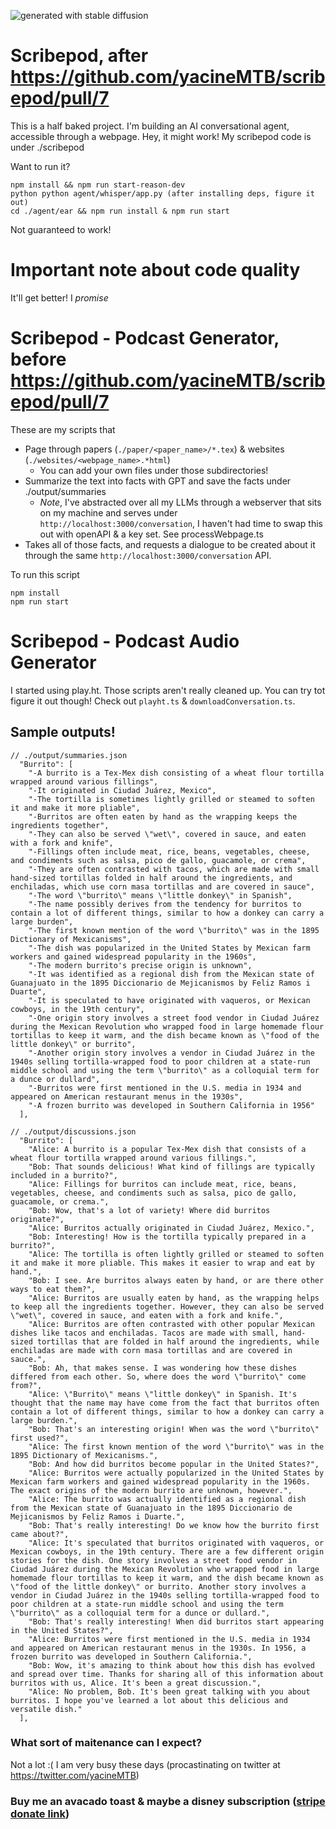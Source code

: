 ![generated with stable diffusion](https://github.com/yacineMTB/scribepod/blob/master/upscaledrobot.png?raw=true)

# Scribepod, after https://github.com/yacineMTB/scribepod/pull/7

This is a half baked project. I'm building an AI conversational agent, accessible through a webpage. Hey, it might work!
My scribepod code is under ./scribepod

Want to run it?

```
npm install && npm run start-reason-dev                                                                      
python python agent/whisper/app.py (after installing deps, figure it out)
cd ./agent/ear && npm run install & npm run start
```
Not guaranteed to work!

# Important note about code quality
It'll get better! I _promise_

# Scribepod - Podcast Generator, before https://github.com/yacineMTB/scribepod/pull/7
These are my scripts that
- Page through papers (`./paper/<paper_name>/*.tex`) & websites (`./websites/<webpage_name>.*html`) 
  - You can add your own files under those subdirectories!
- Summarize the text into facts with GPT and save the facts under ./output/summaries
  - *Note*, I've abstracted over all my LLMs through a webserver that sits on my machine and serves under `http://localhost:3000/conversation`, I haven't had time to swap this out with openAPI & a key set. See processWebpage.ts
- Takes all of those facts, and requests a dialogue to be created about it through the same `http://localhost:3000/conversation` API.

To run this script
```
npm install
npm run start
```

# Scribepod - Podcast Audio Generator
I started using play.ht. Those scripts aren't really cleaned up. You can try tot figure it out though! Check out `playht.ts` & `downloadConversation.ts`.

## Sample outputs!

```
// ./output/summaries.json
  "Burrito": [
    "-A burrito is a Tex-Mex dish consisting of a wheat flour tortilla wrapped around various fillings",
    "-It originated in Ciudad Juárez, Mexico",
    "-The tortilla is sometimes lightly grilled or steamed to soften it and make it more pliable",
    "-Burritos are often eaten by hand as the wrapping keeps the ingredients together",
    "-They can also be served \"wet\", covered in sauce, and eaten with a fork and knife",
    "-Fillings often include meat, rice, beans, vegetables, cheese, and condiments such as salsa, pico de gallo, guacamole, or crema",
    "-They are often contrasted with tacos, which are made with small hand-sized tortillas folded in half around the ingredients, and enchiladas, which use corn masa tortillas and are covered in sauce",
    "-The word \"burrito\" means \"little donkey\" in Spanish",
    "-The name possibly derives from the tendency for burritos to contain a lot of different things, similar to how a donkey can carry a large burden",
    "-The first known mention of the word \"burrito\" was in the 1895 Dictionary of Mexicanisms",
    "-The dish was popularized in the United States by Mexican farm workers and gained widespread popularity in the 1960s",
    "-The modern burrito's precise origin is unknown",
    "-It was identified as a regional dish from the Mexican state of Guanajuato in the 1895 Diccionario de Mejicanismos by Feliz Ramos i Duarte",
    "-It is speculated to have originated with vaqueros, or Mexican cowboys, in the 19th century",
    "-One origin story involves a street food vendor in Ciudad Juárez during the Mexican Revolution who wrapped food in large homemade flour tortillas to keep it warm, and the dish became known as \"food of the little donkey\" or burrito",
    "-Another origin story involves a vendor in Ciudad Juárez in the 1940s selling tortilla-wrapped food to poor children at a state-run middle school and using the term \"burrito\" as a colloquial term for a dunce or dullard",
    "-Burritos were first mentioned in the U.S. media in 1934 and appeared on American restaurant menus in the 1930s",
    "-A frozen burrito was developed in Southern California in 1956"
  ],
```

```
// ./output/discussions.json
  "Burrito": [
    "Alice: A burrito is a popular Tex-Mex dish that consists of a wheat flour tortilla wrapped around various fillings.",
    "Bob: That sounds delicious! What kind of fillings are typically included in a burrito?",
    "Alice: Fillings for burritos can include meat, rice, beans, vegetables, cheese, and condiments such as salsa, pico de gallo, guacamole, or crema.",
    "Bob: Wow, that's a lot of variety! Where did burritos originate?",
    "Alice: Burritos actually originated in Ciudad Juárez, Mexico.",
    "Bob: Interesting! How is the tortilla typically prepared in a burrito?",
    "Alice: The tortilla is often lightly grilled or steamed to soften it and make it more pliable. This makes it easier to wrap and eat by hand.",
    "Bob: I see. Are burritos always eaten by hand, or are there other ways to eat them?",
    "Alice: Burritos are usually eaten by hand, as the wrapping helps to keep all the ingredients together. However, they can also be served \"wet\", covered in sauce, and eaten with a fork and knife.",
    "Alice: Burritos are often contrasted with other popular Mexican dishes like tacos and enchiladas. Tacos are made with small, hand-sized tortillas that are folded in half around the ingredients, while enchiladas are made with corn masa tortillas and are covered in sauce.",
    "Bob: Ah, that makes sense. I was wondering how these dishes differed from each other. So, where does the word \"burrito\" come from?",
    "Alice: \"Burrito\" means \"little donkey\" in Spanish. It's thought that the name may have come from the fact that burritos often contain a lot of different things, similar to how a donkey can carry a large burden.",
    "Bob: That's an interesting origin! When was the word \"burrito\" first used?",
    "Alice: The first known mention of the word \"burrito\" was in the 1895 Dictionary of Mexicanisms.",
    "Bob: And how did burritos become popular in the United States?",
    "Alice: Burritos were actually popularized in the United States by Mexican farm workers and gained widespread popularity in the 1960s. The exact origins of the modern burrito are unknown, however.",
    "Alice: The burrito was actually identified as a regional dish from the Mexican state of Guanajuato in the 1895 Diccionario de Mejicanismos by Feliz Ramos i Duarte.",
    "Bob: That's really interesting! Do we know how the burrito first came about?",
    "Alice: It's speculated that burritos originated with vaqueros, or Mexican cowboys, in the 19th century. There are a few different origin stories for the dish. One story involves a street food vendor in Ciudad Juárez during the Mexican Revolution who wrapped food in large homemade flour tortillas to keep it warm, and the dish became known as \"food of the little donkey\" or burrito. Another story involves a vendor in Ciudad Juárez in the 1940s selling tortilla-wrapped food to poor children at a state-run middle school and using the term \"burrito\" as a colloquial term for a dunce or dullard.",
    "Bob: That's really interesting! When did burritos start appearing in the United States?",
    "Alice: Burritos were first mentioned in the U.S. media in 1934 and appeared on American restaurant menus in the 1930s. In 1956, a frozen burrito was developed in Southern California.",
    "Bob: Wow, it's amazing to think about how this dish has evolved and spread over time. Thanks for sharing all of this information about burritos with us, Alice. It's been a great discussion.",
    "Alice: No problem, Bob. It's been great talking with you about burritos. I hope you've learned a lot about this delicious and versatile dish."
  ],
```




### What sort of maitenance can I expect?
Not a lot :( I am very busy these days (procastinating on twitter at https://twitter.com/yacineMTB)

### Buy me an avacado toast & maybe a disney subscription ([stripe donate link](https://buy.stripe.com/dR6eWGaK41MX2YgaEF))

